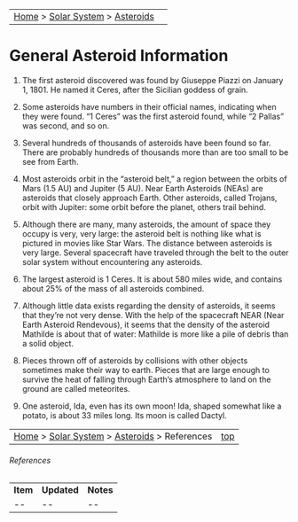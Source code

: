 |    |    |
|:---|---:|
|[Home](/notes/#object-notes) > [Solar System](/notes/#solar-system) > [Asteroids](!asteroid_info) |

# General Asteroid Information

1.	The first asteroid discovered was found by Giuseppe Piazzi on January 1, 1801.  He named it Ceres, after the Sicilian goddess of grain.

2.	Some asteroids have numbers in their official names, indicating when they were found.  “1 Ceres” was the first asteroid found, while “2 Pallas” was second, and so on.

3.	Several hundreds of thousands of asteroids have been found so far.  There are probably hundreds of thousands more than are too small to be see from Earth.

4.	Most asteroids orbit in the “asteroid belt,” a region between the orbits of Mars (1.5 AU) and Jupiter (5 AU).  Near Earth Asteroids (NEAs) are asteroids that closely approach Earth.  Other asteroids, called Trojans, orbit with Jupiter: some orbit before the planet, others trail behind.

5.	Although there are many, many asteroids, the amount of space they occupy is very, very large: the asteroid belt is nothing like what is pictured in movies like Star Wars.  The distance between asteroids is very large.  Several spacecraft have traveled through the belt to the outer solar system without encountering any asteroids.

6.	The largest asteroid is 1 Ceres.  It is about 580 miles wide, and contains about 25% of the mass of all asteroids combined.

7.	Although little data exists regarding the density of asteroids, it seems that they’re not very dense.  With the help of the spacecraft NEAR (Near Earth Asteroid Rendevous), it seems that the density of the asteroid Mathilde is about that of water: Mathilde is more like a pile of debris than a solid object.

8.	Pieces thrown off of asteroids by collisions with other objects sometimes make their way to earth.  Pieces that are large enough to survive the heat of falling through Earth’s atmosphere to land on the ground are called meteorites.

9.	One asteroid, Ida, even has its own moon!  Ida, shaped somewhat like a potato, is about 33 miles long.  Its moon is called Dactyl.

|    |    |
|:---|---:|
|[Home](/notes/#object-notes) > [Solar System](/notes/#solar-system) > [Asteroids](!asteroid_info) > References|[top](!asteroid_info)|

###### References

|   |   |   |
|---|---|---|
|**Item**|**Updated**|**Notes**|
| -- | -- | -- |